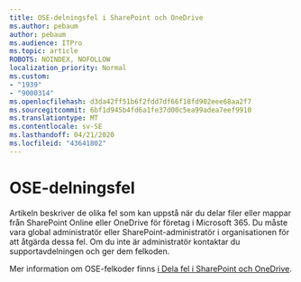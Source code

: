 ```yaml
---
title: OSE-delningsfel i SharePoint och OneDrive
ms.author: pebaum
author: pebaum
ms.audience: ITPro
ms.topic: article
ROBOTS: NOINDEX, NOFOLLOW
localization_priority: Normal
ms.custom:
- "1939"
- "9000314"
ms.openlocfilehash: d3da42ff51b6f2fdd7df66f18fd902eee68aa2f7
ms.sourcegitcommit: 6bf1d945b4fd6a1fe37d00c5ea99adea7eef9910
ms.translationtype: MT
ms.contentlocale: sv-SE
ms.lasthandoff: 04/21/2020
ms.locfileid: "43641802"
---
```

# <a name="ose-sharing-errors"></a>OSE-delningsfel

Artikeln beskriver de olika fel som kan uppstå när du delar filer eller mappar från SharePoint Online eller OneDrive för företag i Microsoft 365. Du måste vara global administratör eller SharePoint-administratör i organisationen för att åtgärda dessa fel. Om du inte är administratör kontaktar du supportavdelningen och ger dem felkoden.

Mer information om OSE-felkoder finns [i Dela fel i SharePoint och OneDrive](https://docs.microsoft.com/sharepoint/sharepoint-onedrive-error-message).

